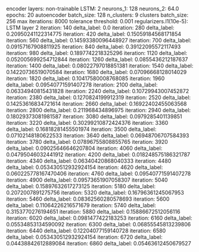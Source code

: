 encoder layers: non-trainable
LSTM: 2
neurons_1: 128
neurons_2: 64.0
epochs: 20
autoencoder batch_size: 128
n_clusters: 9
clusters batch_size: 256
max iterations: 8000
tolerance threshold: 0.001
regularizers.l1(10e-5): LSTM layer 2
iteration: 140
delta_label: 0.0
iteration: 280
delta_label: 0.20950241122314775
iteration: 420
delta_label: 0.15059184568171854
iteration: 560
delta_label: 0.14593380096448927
iteration: 700
delta_label: 0.09157167908811925
iteration: 840
delta_label: 0.39122095572117493
iteration: 980
delta_label: 0.1897742218325296
iteration: 1120
delta_label: 0.052005699254712844
iteration: 1260
delta_label: 0.0855436212187637
iteration: 1400
delta_label: 0.08022797018851381
iteration: 1540
delta_label: 0.14220736519070584
iteration: 1680
delta_label: 0.07096668128014029
iteration: 1820
delta_label: 0.10417580008768085
iteration: 1960
delta_label: 0.09540771591407278
iteration: 2100
delta_label: 0.06334940815431828
iteration: 2240
delta_label: 0.10729943007452872
iteration: 2380
delta_label: 0.1270824199912319
iteration: 2520
delta_label: 0.14253616834721614
iteration: 2660
delta_label: 0.16922402455063568
iteration: 2800
delta_label: 0.211968434896975
iteration: 2940
delta_label: 0.18029373081981587
iteration: 3080
delta_label: 0.0979285401139851
iteration: 3220
delta_label: 0.30299210872424376
iteration: 3360
delta_label: 0.16818281455501974
iteration: 3500
delta_label: 0.07102148180622533
iteration: 3640
delta_label: 0.06948706707584393
iteration: 3780
delta_label: 0.07896755808855765
iteration: 3920
delta_label: 0.09025646646207804
iteration: 4060
delta_label: 0.04795046032441912
iteration: 4200
delta_label: 0.018248575186321787
iteration: 4340
delta_label: 0.06340420868040333
iteration: 4480
delta_label: 0.053430512932924154
iteration: 4620
delta_label: 0.060225778167470406
iteration: 4760
delta_label: 0.09540771591407278
iteration: 4900
delta_label: 0.09573651907058307
iteration: 5040
delta_label: 0.15897632617273125
iteration: 5180
delta_label: 0.2072007891275756
iteration: 5320
delta_label: 0.16796361245067953
iteration: 5460
delta_label: 0.08362560280578693
iteration: 5600
delta_label: 0.11064226216571679
iteration: 5740
delta_label: 0.3153770276194651
iteration: 5880
delta_label: 0.15886672512056116
iteration: 6020
delta_label: 0.0981477422183253
iteration: 6160
delta_label: 0.05534853134590092
iteration: 6300
delta_label: 0.06855545813239806
iteration: 6440
delta_label: 0.12204077159140728
iteration: 6580
delta_label: 0.053430512932924154
iteration: 6720
delta_label: 0.04438842612889084
iteration: 6860
delta_label: 0.05463612450679527
